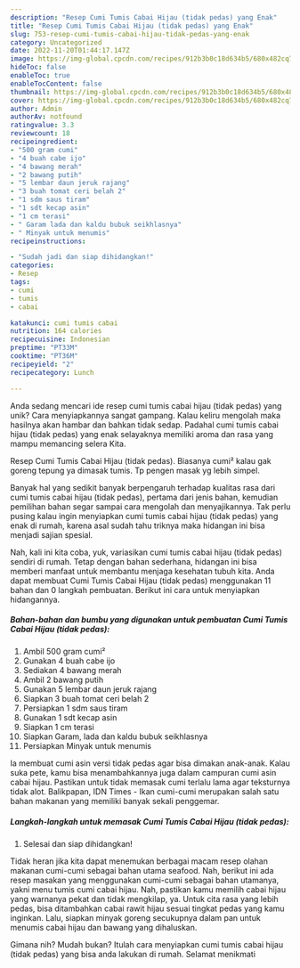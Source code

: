 ```yaml
---
description: "Resep Cumi Tumis Cabai Hijau (tidak pedas) yang Enak"
title: "Resep Cumi Tumis Cabai Hijau (tidak pedas) yang Enak"
slug: 753-resep-cumi-tumis-cabai-hijau-tidak-pedas-yang-enak
category: Uncategorized
date: 2022-11-20T01:44:17.147Z
image: https://img-global.cpcdn.com/recipes/912b3b0c18d634b5/680x482cq70/cumi-tumis-cabai-hijau-tidak-pedas-foto-resep-utama.jpg
hideToc: false
enableToc: true
enableTocContent: false
thumbnail: https://img-global.cpcdn.com/recipes/912b3b0c18d634b5/680x482cq70/cumi-tumis-cabai-hijau-tidak-pedas-foto-resep-utama.jpg
cover: https://img-global.cpcdn.com/recipes/912b3b0c18d634b5/680x482cq70/cumi-tumis-cabai-hijau-tidak-pedas-foto-resep-utama.jpg
author: Admin
authorAv: notfound
ratingvalue: 3.3
reviewcount: 18
recipeingredient:
- "500 gram cumi"
- "4 buah cabe ijo"
- "4 bawang merah"
- "2 bawang putih"
- "5 lembar daun jeruk rajang"
- "3 buah tomat ceri belah 2"
- "1 sdm saus tiram"
- "1 sdt kecap asin"
- "1 cm terasi"
- " Garam lada dan kaldu bubuk seikhlasnya"
- " Minyak untuk menumis"
recipeinstructions:

- "Sudah jadi dan siap dihidangkan!"
categories:
- Resep
tags:
- cumi
- tumis
- cabai

katakunci: cumi tumis cabai 
nutrition: 164 calories
recipecuisine: Indonesian
preptime: "PT33M"
cooktime: "PT36M"
recipeyield: "2"
recipecategory: Lunch

---
```





Anda sedang mencari ide resep cumi tumis cabai hijau (tidak pedas) yang unik? Cara menyiapkannya sangat gampang. Kalau keliru mengolah maka hasilnya akan hambar dan bahkan tidak sedap. Padahal cumi tumis cabai hijau (tidak pedas) yang enak selayaknya memiliki aroma dan rasa yang mampu memancing selera Kita.





Resep Cumi Tumis Cabai Hijau (tidak pedas). Biasanya cumi² kalau gak goreng tepung ya dimasak tumis. Tp pengen masak yg lebih simpel.

Banyak hal yang sedikit banyak berpengaruh terhadap kualitas rasa dari cumi tumis cabai hijau (tidak pedas), pertama dari jenis bahan, kemudian pemilihan bahan segar sampai cara mengolah dan menyajikannya. Tak perlu pusing kalau ingin menyiapkan cumi tumis cabai hijau (tidak pedas) yang enak di rumah, karena asal sudah tahu triknya maka hidangan ini bisa menjadi sajian spesial.






Nah, kali ini kita coba, yuk, variasikan cumi tumis cabai hijau (tidak pedas) sendiri di rumah. Tetap dengan bahan sederhana, hidangan ini bisa memberi manfaat untuk membantu menjaga kesehatan tubuh kita. Anda dapat membuat Cumi Tumis Cabai Hijau (tidak pedas) menggunakan 11 bahan dan 0 langkah pembuatan. Berikut ini cara untuk menyiapkan hidangannya.

<!--inarticleads1-->

##### Bahan-bahan dan bumbu yang digunakan untuk pembuatan Cumi Tumis Cabai Hijau (tidak pedas):

1. Ambil 500 gram cumi²
1. Gunakan 4 buah cabe ijo
1. Sediakan 4 bawang merah
1. Ambil 2 bawang putih
1. Gunakan 5 lembar daun jeruk rajang
1. Siapkan 3 buah tomat ceri belah 2
1. Persiapkan 1 sdm saus tiram
1. Gunakan 1 sdt kecap asin
1. Siapkan 1 cm terasi
1. Siapkan  Garam, lada dan kaldu bubuk seikhlasnya
1. Persiapkan  Minyak untuk menumis


Ia membuat cumi asin versi tidak pedas agar bisa dimakan anak-anak. Kalau suka pete, kamu bisa menambahkannya juga dalam campuran cumi asin cabai hijau. Pastikan untuk tidak memasak cumi terlalu lama agar teksturnya tidak alot. Balikpapan, IDN Times - Ikan cumi-cumi merupakan salah satu bahan makanan yang memiliki banyak sekali penggemar. 

<!--inarticleads2-->

##### Langkah-langkah untuk memasak Cumi Tumis Cabai Hijau (tidak pedas):


1. Selesai dan siap dihidangkan!

Tidak heran jika kita dapat menemukan berbagai macam resep olahan makanan cumi-cumi sebagai bahan utama seafood. Nah, berikut ini ada resep masakan yang menggunakan cumi-cumi sebagai bahan utamanya, yakni menu tumis cumi cabai hijau. Nah, pastikan kamu memilih cabai hijau yang warnanya pekat dan tidak mengkilap, ya. Untuk cita rasa yang lebih pedas, bisa ditambahkan cabai rawit hijau sesuai tingkat pedas yang kamu inginkan. Lalu, siapkan minyak goreng secukupnya dalam pan untuk menumis cabai hijau dan bawang yang dihaluskan. 

Gimana nih? Mudah bukan? Itulah cara menyiapkan cumi tumis cabai hijau (tidak pedas) yang bisa anda lakukan di rumah. Selamat menikmati
